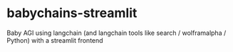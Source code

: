 # babychains-streamlit
Baby AGI using langchain (and langchain tools like search / wolframalpha / Python) with a streamlit frontend
